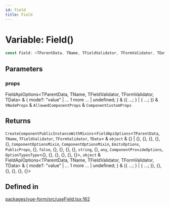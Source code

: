 ```yaml
---
id: Field
title: Field
---
```


# Variable: Field()

```ts
const Field: <TParentData, TName, TFieldValidator, TFormValidator, TData>(props) => CreateComponentPublicInstanceWithMixins<FieldApiOptions<TParentData, TName, TFieldValidator, TFormValidator, TData> & object & {} | {}, {}, {}, {}, {}, ComponentOptionsMixin, ComponentOptionsMixin, EmitsOptions, PublicProps, {}, false, {}, {}, {}, {}, string, {}, any, ComponentProvideOptions, OptionTypesType<{}, {}, {}, {}, {}, {}>, object & FieldApiOptions<TParentData, TName, TFieldValidator, TFormValidator, TData> & { mode?: "value" | ... 1 more ... | undefined; } & ({ ...; } | { ...; }), {}, {}, {}, {}, {}>;
```

## Parameters

### props

FieldApiOptions\<TParentData, TName, TFieldValidator, TFormValidator, TData\> & \{ mode?: "value" \| ... 1 more ... \| undefined; \} & (\{ ...; \} \| \{ ...; \}) & `VNodeProps` & `AllowedComponentProps` & `ComponentCustomProps`

## Returns

`CreateComponentPublicInstanceWithMixins`\<`FieldApiOptions`\<`TParentData`, `TName`, `TFieldValidator`, `TFormValidator`, `TData`\> & `object` & \{\} \| \{\}, \{\}, \{\}, \{\}, \{\}, `ComponentOptionsMixin`, `ComponentOptionsMixin`, `EmitsOptions`, `PublicProps`, \{\}, `false`, \{\}, \{\}, \{\}, \{\}, `string`, \{\}, `any`, `ComponentProvideOptions`, `OptionTypesType`\<\{\}, \{\}, \{\}, \{\}, \{\}, \{\}\>, `object` & FieldApiOptions\<TParentData, TName, TFieldValidator, TFormValidator, TData\> & \{ mode?: "value" \| ... 1 more ... \| undefined; \} & (\{ ...; \} \| \{ ...; \}), \{\}, \{\}, \{\}, \{\}, \{\}\>

## Defined in

[packages/vue-form/src/useField.tsx:162](https://github.com/TanStack/form/blob/main/packages/vue-form/src/useField.tsx#L162)
